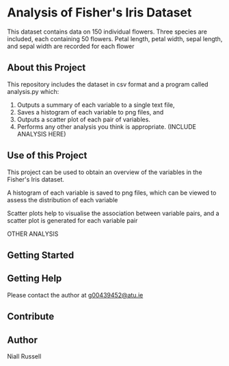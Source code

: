 # Analysis of Fisher's Iris Dataset
This dataset contains data on 150 individual flowers. 
Three species are included, each containing 50 flowers. 
Petal length, petal width, sepal length, and sepal width are recorded for each flower

## About this Project
This repository includes the dataset in csv format and a program called analysis.py which:
1. Outputs a summary of each variable to a single text file, 
2. Saves a histogram of each variable to png files, and 
3. Outputs a scatter plot of each pair of variables. 
4. Performs any other analysis you think is appropriate. (INCLUDE ANALYSIS HERE)

## Use of this Project
This project can be used to obtain an overview of the variables in the Fisher's Iris dataset. 

A histogram of each variable is saved to png files, which can be viewed to assess the distribution of each variable

Scatter plots help to visualise the association between variable pairs, and a scatter plot is generated for each variable pair

OTHER ANALYSIS

## Getting Started

## Getting Help
Please contact the author at g00439452@atu.ie

## Contribute
## Author
Niall Russell
